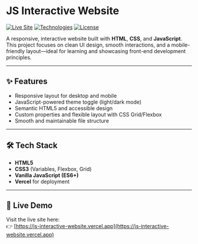 # JS Interactive Website

[![Live Site](https://img.shields.io/badge/Live%20Demo-vercel.app-brightgreen?style=flat-square&logo=vercel)](https://js-interactive-website.vercel.app)
[![Technologies](https://img.shields.io/badge/Built%20With-HTML%2C%20CSS%2C%20JavaScript-blue?style=flat-square)](#-tech-stack)
[![License](https://img.shields.io/github/license/kimdevpro/js-interactive-website?style=flat-square)](LICENSE)

A responsive, interactive website built with **HTML**, **CSS**, and **JavaScript**. This project focuses on clean UI design, smooth interactions, and a mobile-friendly layout—ideal for learning and showcasing front-end development principles.

---

## ✨ Features

- Responsive layout for desktop and mobile
- JavaScript-powered theme toggle (light/dark mode)
- Semantic HTML5 and accessible design
- Custom properties and flexible layout with CSS Grid/Flexbox
- Smooth and maintainable file structure

---

## 🛠️ Tech Stack

- **HTML5**
- **CSS3** (Variables, Flexbox, Grid)
- **Vanilla JavaScript (ES6+)**
- **Vercel** for deployment

---

## 🚀 Live Demo

Visit the live site here:  
👉 [https://js-interactive-website.vercel.app](https://js-interactive-website.vercel.app)

